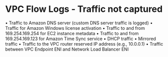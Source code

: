 # VPC Flow Logs - Traffic not captured
• Traffic to Amazon DNS server (custom DNS server traffic is logged)
• Traffic for Amazon Windows license activation
• Traffic to and from 169.254.169.254 for EC2 instance metadata
• Traffic to and from 169.254.169.123 for Amazon Time Sync service
• DHCP traffic
• Mirrored traffic
• Traffic to the VPC router reserved IP address (e.g., 10.0.0.1)
• Traffic between VPC Endpoint ENI and Network Load Balancer ENI

